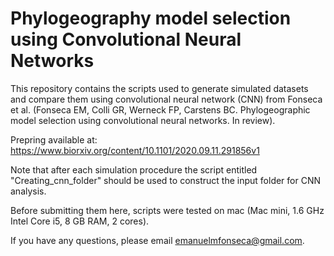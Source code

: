 # Phylogeography model selection using Convolutional Neural Networks

This repository contains the scripts used to generate simulated datasets and compare them using convolutional neural network (CNN) from Fonseca et al. (Fonseca EM, Colli GR, Werneck FP, Carstens BC. Phylogeographic model selection using convolutional neural networks. In review).

Prepring available at: https://www.biorxiv.org/content/10.1101/2020.09.11.291856v1

Note that after each simulation procedure the script entitled "Creating_cnn_folder" should be used to construct the input folder for CNN analysis.  

Before submitting them here, scripts were tested on mac (Mac mini, 1.6 GHz Intel Core i5, 8 GB RAM, 2 cores).

If you have any questions, please email emanuelmfonseca@gmail.com.


